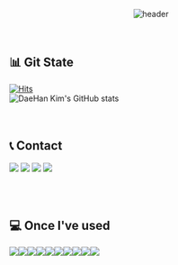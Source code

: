 <div align="center">
  
  ![header](https://capsule-render.vercel.app/api?type=transparent&text=Welcome%20to%20Hans%20GitHub&fontSize=40&fontColor=D64161&animation=twinkling)
  <br/>
  <br/>
  <br/>
</div>

## 📊 Git State
[![Hits](https://hits.seeyoufarm.com/api/count/incr/badge.svg?url=https%3A%2F%2Fgithub.com%2FKim-DaeHan&count_bg=%233475C4&title_bg=%23555555&icon=&icon_color=%23E7E7E7&title=GITHUB&edge_flat=false)](https://hits.seeyoufarm.com)
<br/>
![DaeHan Kim's GitHub stats](https://github-readme-stats.vercel.app/api?username=Kim-DaeHan&show_icons=true&include_all_commits=true&theme=dracula)
<br/>
<br/>
<br/>

## 📞 Contact
<div style="display:flex; flex-direction:row;">
  <a href="https://dhblock-chain.tistory.com/"><img src="https://img.shields.io/badge/Tistory-000000?style=for-the-badge&logo=Tistory&logoColor=white"></a>&nbsp
  <a href="mailto:kjs50458281@gmail.com"><img src="https://img.shields.io/badge/Gmail-d14836?style=for-the-badge&logo=Gmail&logoColor=white&link=kimhyein7110@gmail.com"/></a>&nbsp
  <a href="https://open.kakao.com/o/sI94mlRf"><img src="https://img.shields.io/badge/KakaoTalk-FFCD00?style=for-the-badge&logoColor=black&logo=KakaoTalk"></a>&nbsp
  <a href="https://www.instagram.com/dh_1114"><img src="https://img.shields.io/badge/Instagram-E4405F?style=for-the-badge&logo=Instagram&logoColor=white"></a>
</div>
<br/>
<br/>
<br/>

## 💻 Once I've used
<div style="display:flex; flex-direction:row;">
  <img src="https://img.shields.io/badge/typescript-3178C6?style=for-the-badge&logo=typescript&logoColor=white">    
  <img src="https://img.shields.io/badge/solidity-363636?style=for-the-badge&logo=solidity&logoColor=white">  
  <br/>     
  <img src="https://img.shields.io/badge/next.js-000000?style=for-the-badge&logo=next.js&logoColor=white">
  <br/>
  <img src="https://img.shields.io/badge/node.js-339933?style=for-the-badge&logo=Node.js&logoColor=white">
  <img src="https://img.shields.io/badge/express-000000?style=for-the-badge&logo=express&logoColor=white">
  <img src="https://img.shields.io/badge/nestjs-E0234E?style=for-the-badge&logo=nestjs&logoColor=white">
  <br/>
  <img src="https://img.shields.io/badge/mongoDB-47A248?style=for-the-badge&logo=MongoDB&logoColor=white">  
  <img src="https://img.shields.io/badge/mysql-4479A1?style=for-the-badge&logo=mysql&logoColor=white">
  <br/>
  <img src="https://img.shields.io/badge/docker-2496ED?style=for-the-badge&logo=docker&logoColor=white">
  <br/>
  <img src="https://img.shields.io/badge/ethereum-3C3C3D?style=for-the-badge&logo=ethereum&logoColor=white">
</div>

